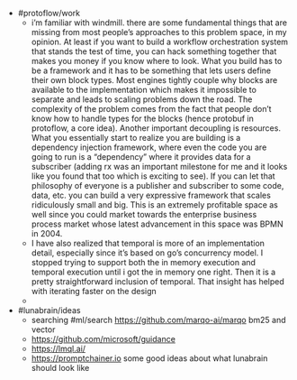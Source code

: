 - #protoflow/work
	- i’m familiar with windmill. there are some fundamental things that are missing from most people’s approaches to this problem space, in my opinion. At least if you want to build a workflow orchestration system that stands the test of time, you can hack something together that makes you money if you know where to look. What you build has to be a framework and it has to be something that lets users define their own block types. Most engines tightly couple why blocks are available to the implementation which makes it impossible to separate and leads to scaling problems down the road. The complexity of the problem comes from the fact that people don’t know how to handle types for the blocks (hence protobuf in protoflow, a core idea). Another important decoupling is resources. What you essentially start to realize you are building is a dependency injection framework, where even the code you are going to run is a “dependency” where it provides data for a subscriber (adding rx was an important milestone for me and it looks like you found that too which is exciting to see). If you can let that philosophy of everyone is a publisher and subscriber to some code, data, etc. you can build a very expressive framework that scales ridiculously small and big. This is an extremely profitable space as well since you could market towards the enterprise business process market whose latest advancement in this space was BPMN in 2004.
	- I have also realized that temporal is more of an implementation detail, especially since it’s based on go’s concurrency model. I stopped trying to support both the in memory execution and temporal execution until i got the in memory one right. Then it is a pretty straightforward inclusion of temporal. That insight has helped with iterating faster on the design
	-
- #lunabrain/ideas
	- searching #ml/search https://github.com/marqo-ai/marqo bm25 and vector
	- https://github.com/microsoft/guidance
	- https://lmql.ai/
	- https://promptchainer.io some good ideas about what lunabrain should look like